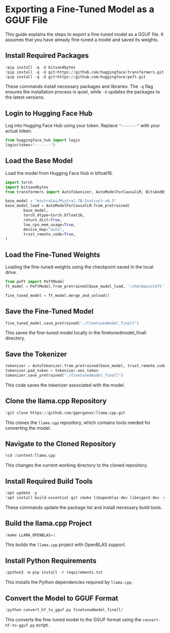 
# Exporting a Fine-Tuned Model as a GGUF File

This guide explains the steps to export a fine-tuned model as a GGUF file. It assumes that you have already fine-tuned a model and saved its weights.

## Install Required Packages
```python
!pip install -q -U bitsandbytes
!pip install -q -U git+https://github.com/huggingface/transformers.git
!pip install -q -U git+https://github.com/huggingface/peft.git
```
These commands install necessary packages and libraries. The `-q` flag ensures the installation process is quiet, while `-U` updates the packages to the latest versions.

## Login to Hugging Face Hub

Log into Hugging Face Hub using your token. Replace `"-------"` with your actual token.

```python
from huggingface_hub import login
login(token="-------")
```


## Load the Base Model

Load the model from Hugging Face Hub in bfloat16. 

```python
import torch
import bitsandbytes
from transformers import AutoTokenizer, AutoModelForCausalLM, BitsAndBytesConfig

base_model = "mistralai/Mistral-7B-Instruct-v0.3"
base_model_load = AutoModelForCausalLM.from_pretrained(
        base_model,
        torch_dtype=torch.bfloat16,
        return_dict=True,
        low_cpu_mem_usage=True,
        device_map="auto",
        trust_remote_code=True,
)
```


## Load the Fine-Tuned Weights

Loading the fine-tuned weights using the checkpoint saved in the local drive.

```python
from peft import PeftModel
ft_model = PeftModel.from_pretrained(base_model_load, '/checkpoint475')
```


```python
fine_tuned_model = ft_model.merge_and_unload()
```

## Save the Fine-Tuned Model
```python
fine_tuned_model.save_pretrained("./finetunedmodel_finall")
```
This saves the fine-tuned model locally in the finetunedmodel_finall directory.

## Save the Tokenizer 
```python
tokenizer = AutoTokenizer.from_pretrained(base_model, trust_remote_code=True)
tokenizer.pad_token = tokenizer.eos_token
tokenizer.save_pretrained("./finetunedmodel_finall")
```
This code saves the tokenizer associated with the model.

## Clone the llama.cpp Repository
```python
!git clone https://github.com/ggerganov/llama.cpp.git
```
This clones the `llama.cpp` repository, which contains tools needed for converting the model.

## Navigate to the Cloned Repository
```python
%cd /content/llama.cpp
```
This changes the current working directory to the cloned repository.

## Install Required Build Tools
```python
!apt update -y
!apt install build-essential git cmake libopenblas-dev libeigen3-dev -y
```
These commands update the package list and install necessary build tools.

## Build the llama.cpp Project
```python
!make LLAMA_OPENBLAS=1
```
This builds the `llama.cpp` project with OpenBLAS support.

## Install Python Requirements
```python
!python3 -m pip install -r requirements.txt
```
This installs the Python dependencies required by `llama.cpp`.

## Convert the Model to GGUF Format
```python
!python convert_hf_to_gguf.py finetunedmodel_finall/
```
This converts the fine-tuned model to the GGUF format using the `convert-hf-to-gguf.py` script.


